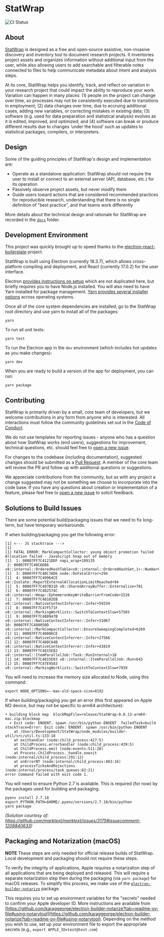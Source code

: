# StatWrap

![CI Status](https://github.com/StatTag/StatWrap/workflows/Continuous%20Integration/badge.svg)

## About

[StatWrap](https://sites.northwestern.edu/statwrap/) is designed as a free and open-source assistive, non-invasive discovery and inventory tool to document research projects. It inventories project assets and organizes information without additional input from the user, while also allowing users to add searchable and filterable notes connected to files to help communicate metadata about intent and analysis steps.

At its core, StatWrap helps you identify, track, and reflect on variation in your research project that could impact the ability to reproduce your work. Variation can happen in many places: (1) people on the project can change over time, so processes may not be consistently executed due to transitions in employment; (2) data changes over time, due to accruing additional cases, adding new variables, or correcting mistakes in existing data; (3) software (e.g. used for data preparation and statistical analysis) evolves as it is edited, improved, and optimized; and (4) software can break or produce different results due to changes ‘under the hood’ such as updates to statistical packages, compilers, or interpreters.

## Design

Some of the guiding principles of StatWrap's design and implementation are:

- Operate as a standalone application: StatWrap should not require the user to install or connect to an external server (API, database, etc.) for its operation
- Passively observe project assets, but never modify them
- Guide users toward actions that are considered recommended practices for reproducible research, understanding that there is no single definition of "best practice", and that teams work differently

More details about the technical design and rationale for StatWrap are recorded in the [`docs`](docs/) folder.

## Development Environment

This project was quickly brought up to speed thanks to the [electron-react-boilerplate](https://github.com/electron-react-boilerplate/electron-react-boilerplate) project.

StatWrap is built using Electron (currently 18.3.7), which allows cross-platform compiling and deployment, and React (currently 17.0.2) for the user interface.

Electron [provides instructions on setup](https://www.electronjs.org/docs/latest/tutorial/tutorial-prerequisites) which are not duplicated here, but briefly requires you to have Node.js installed. You will also need to have Yarn installed for package management. [Yarn provides several installer options](https://www.electronjs.org/docs/latest/tutorial/tutorial-prerequisites) across operating systems.

Once all of the core system dependencies are installed, go to the StatWrap root directory and use yarn to install all of the packages:

```
yarn
```

To run all unit tests:

```
yarn test
```

To run the Electron app in the `dev` environment (which includes hot updates as you make changes):

```
yarn dev
```

When you are ready to build a version of the app for deployment, you can run:

```
yarn package
```

## Contributing

StatWrap is primarily driven by a small, core team of developers, but we welcome contributions in any form from anyone who is interested. All interactions must follow the community guidelines set out in the [Code of Conduct](CODE_OF_CONDUCT.md).

We do not use templates for reporting issues - anyone who has a question about how StatWrap works (end users), suggestions for improvement, technical questions, etc. should feel free to [open a new issue](https://github.com/StatTag/StatWrap/issues/new/choose).

For changes to the codebase (including documentation), suggested changes should be submitted as a [Pull Request](https://github.com/StatTag/StatWrap/pulls). A member of the core team will review the PR and follow up with additional questions or suggestions.

We appreciate contributions from the community, but as with any project a change suggested may not be something we choose to incorporate into the code base. If you have any questions about creation or implementation of a feature, please feel free to [open a new issue](https://github.com/StatTag/StatWrap/issues/new/choose) to solicit feedback.

## Solutions to Build Issues

There are some potential build/packaging issues that we need to fix long-term, but have temporary workarounds.

If when building/packaging you get the following error:

```
[1] <--- JS stacktrace --->
[1]
[1] FATAL ERROR: MarkCompactCollector: young object promotion failed Allocation failed - JavaScript heap out of memory
[1]  1: 00007FF7C4121DDF napi_wrap+109135
 2: 00007FF7C40C6D06 v8::internal::OrderedHashTable<v8::internal::OrderedHashSet,1>::NumberOfElementsOffset+33350
[1]  3: 00007FF7C40C7AD6 node::OnFatalError+294
[1]  4: 00007FF7C49964CE v8::Isolate::ReportExternalAllocationLimitReached+94
[1]  5: 00007FF7C497B31D v8::SharedArrayBuffer::Externalize+781
[1]  6: 00007FF7C482574C v8::internal::Heap::EphemeronKeyWriteBarrierFromCode+1516
[1]  7: 00007FF7C48102EB v8::internal::NativeContextInferrer::Infer+59339
[1]  8: 00007FF7C47F571F v8::internal::MarkingWorklists::SwitchToContextSlow+57503
[1]  9: 00007FF7C480947B v8::internal::NativeContextInferrer::Infer+31067
10: 00007FF7C480050D v8::internal::MarkCompactCollector::EnsureSweepingCompleted+6269
[1] 11: 00007FF7C48086CE v8::internal::NativeContextInferrer::Infer+27566
[1] 12: 00007FF7C480C64B v8::internal::NativeContextInferrer::Infer+43819
[1] 13: 00007FF7C4815E82 v8::internal::ItemParallelJob::Task::RunInternal+18
[1] 14: 00007FF7C4815E03 v8::internal::ItemParallelJob::Run+643
[1] 15: 00007FF7C47E9583 v8::internal::MarkingWorklists::SwitchToContextSlow+7939
```

You will need to increase the memory size allocated to Node, using this command:

```
export NODE_OPTIONS=--max-old-space-size=8192
```

If when building/packaging you get an error (this first appeared on Apple M2 device, but may not be specific to arm64 architecture):

```
• building block map  blockMapFile=release/StatWrap-0.0.13-arm64-mac.zip.blockmap
  ⨯ Exit code: ENOENT. spawn /usr/bin/python ENOENT  failedTask=build stackTrace=Error: Exit code: ENOENT. spawn /usr/bin/python ENOENT
    at /Users/Development/StatWrap/node_modules/builder-util/src/util.ts:133:18
    at exithandler (node:child_process:427:5)
    at ChildProcess.errorhandler (node:child_process:439:5)
    at ChildProcess.emit (node:events:511:28)
    at Process.ChildProcess._handle.onexit (node:internal/child_process:291:12)
    at onErrorNT (node:internal/child_process:483:16)
    at processTicksAndRejections (node:internal/process/task_queues:82:21)
error Command failed with exit code 1.
```

You will need to ensure Python 2.7 is available. This is required (for now) by the packages used for building and packaging.

```
pyenv install 2.7.18
export PYTHON_PATH=$HOME/.pyenv/versions/2.7.18/bin/python
yarn package
```

_(Solution courtesy of: https://github.com/marktext/marktext/issues/3175#issuecomment-1208840633)_

## Packaging and Notarization (macOS)

**NOTE** These steps are only needed for official release builds of StatWrap. Local development and packaging should not require these steps.

To verify the integrity of applications, Apple requires a notarization step of all applications that are being deployed and released. This will require a separate notarization step then during the packaging (via `yarn package`) for macOS releases. To simplify this process, we make use of the [`electron-builder-notarize`](https://github.com/karaggeorge/electron-builder-notarize) package.

This requires you to set up environment variables for the "secrets" needed to confirm your Apple developer ID. More instructions are available from [https://github.com/karaggeorge/electron-builder-notarize?tab=readme-ov-file#using-notarytool](https://github.com/karaggeorge/electron-builder-notarize?tab=readme-ov-file#using-notarytool). Depending on the method you wish to use, set up your environment file to export the appropriate secrets (e.g., `export APPLE_ID=test@test.com`)
